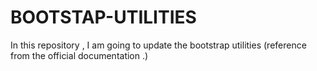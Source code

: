 # BOOTSTAP-UTILITIES
In this repository , I am going to update the bootstrap utilities (reference from the official documentation .)
